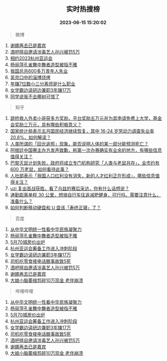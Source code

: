 <div align="center"><h2>实时热搜榜</h2><h4>2023-06-15 15:20:02</h4></div>

> 微博  

1. [谢娜再去已是嘉宾](https://s.weibo.com/weibo?q=%23%E8%B0%A2%E5%A8%9C%E5%86%8D%E5%8E%BB%E5%B7%B2%E6%98%AF%E5%98%89%E5%AE%BE%23&t=31&band_rank=1&Refer=top)<br />
2. [酒吧擅自邀请涉毒艺人孙兴被罚5万](https://s.weibo.com/weibo?q=%23%E9%85%92%E5%90%A7%E6%93%85%E8%87%AA%E9%82%80%E8%AF%B7%E6%B6%89%E6%AF%92%E8%89%BA%E4%BA%BA%E5%AD%99%E5%85%B4%E8%A2%AB%E7%BD%9A5%E4%B8%87%23&t=31&band_rank=2&Refer=top)<br />
3. [相约2023杭州亚运会](https://s.weibo.com/weibo?q=%23%E7%9B%B8%E7%BA%A62023%E6%9D%AD%E5%B7%9E%E4%BA%9A%E8%BF%90%E4%BC%9A%23&t=31&band_rank=3&Refer=top)<br />
4. [杨丽萍孔雀舞中舞者造型被指不雅](https://s.weibo.com/weibo?q=%23%E6%9D%A8%E4%B8%BD%E8%90%8D%E5%AD%94%E9%9B%80%E8%88%9E%E4%B8%AD%E8%88%9E%E8%80%85%E9%80%A0%E5%9E%8B%E8%A2%AB%E6%8C%87%E4%B8%8D%E9%9B%85%23&t=31&band_rank=4&Refer=top)<br />
5. [我国总共600多万青年人失业](https://s.weibo.com/weibo?q=%23%E6%88%91%E5%9B%BD%E6%80%BB%E5%85%B1600%E5%A4%9A%E4%B8%87%E9%9D%92%E5%B9%B4%E4%BA%BA%E5%A4%B1%E4%B8%9A%23&t=31&band_rank=5&Refer=top)<br />
6. [吴京口中的淄博烧烤](https://s.weibo.com/weibo?q=%23%E5%90%B4%E4%BA%AC%E5%8F%A3%E4%B8%AD%E7%9A%84%E6%B7%84%E5%8D%9A%E7%83%A7%E7%83%A4%23&t=31&band_rank=6&Refer=top)<br />
7. [年赚7位数小三分离师是什么职业](https://s.weibo.com/weibo?q=%23%E5%B9%B4%E8%B5%9A7%E4%BD%8D%E6%95%B0%E5%B0%8F%E4%B8%89%E5%88%86%E7%A6%BB%E5%B8%88%E6%98%AF%E4%BB%80%E4%B9%88%E8%81%8C%E4%B8%9A%23&t=31&band_rank=7&Refer=top)<br />
8. [女学霸边读研边兼职3年赚17万](https://s.weibo.com/weibo?q=%23%E5%A5%B3%E5%AD%A6%E9%9C%B8%E8%BE%B9%E8%AF%BB%E7%A0%94%E8%BE%B9%E5%85%BC%E8%81%8C3%E5%B9%B4%E8%B5%9A17%E4%B8%87%23&t=31&band_rank=8&Refer=top)<br />
9. [同学说我不去椰树可惜了](https://s.weibo.com/weibo?q=%E5%90%8C%E5%AD%A6%E8%AF%B4%E6%88%91%E4%B8%8D%E5%8E%BB%E6%A4%B0%E6%A0%91%E5%8F%AF%E6%83%9C%E4%BA%86&t=31&band_rank=9&Refer=top)<br />

> 知乎  

1. [跳桥救人外卖小哥获多方奖励，平台奖励五万元并为其申请免费上大学，基金会奖励三万元，具有哪些积极意义？](https://www.zhihu.com/question/606578224)<br />
2. [国家统计局表示五月国民经济继续恢复，其中 16-24 岁劳动力调查失业率 20.8%，如何解读？](https://www.zhihu.com/question/606724950)<br />
3. [人类所谓的「回光返照」现象，能否说明人体的某一部分能预测死亡？](https://www.zhihu.com/question/604924796)<br />
4. [阿根廷中国赛主办方发声致歉，称第一次办赛确实有业余的地方，有哪些信息值得关注？](https://www.zhihu.com/question/606707001)<br />
5. [巴黎灭鼠计划失败，政府将成立专门机构研究「人类与老鼠共存」，全市约有 600 万老鼠，如何看待此事？](https://www.zhihu.com/question/606715659)<br />
6. [人社部表示「我国人口红利没有消失，新的人才红利正在形成」，哪些信息值得关注？](https://www.zhihu.com/question/606658603)<br />
7. [uzi 复出首战获胜，看了乌兹的赛后采访，你有什么话想说？](https://www.zhihu.com/question/606679079)<br />
8. [通勤距离单程 30 公里，想骑自行车往返减肥健身，可行吗，需要注意什么，准备什么？](https://www.zhihu.com/question/606231661)<br />
9. [如何判断移动硬盘和 U 盘该「寿终正寝」了？](https://www.zhihu.com/question/605381411)<br />

> 百度  

1. [从中华文明统一性看中华民族凝聚力](https://www.baidu.com/s?wd=%E4%BB%8E%E4%B8%AD%E5%8D%8E%E6%96%87%E6%98%8E%E7%BB%9F%E4%B8%80%E6%80%A7%E7%9C%8B%E4%B8%AD%E5%8D%8E%E6%B0%91%E6%97%8F%E5%87%9D%E8%81%9A%E5%8A%9B&sa=fyb_news&rsv_dl=fyb_news)<br />
2. [杨丽萍孔雀舞中舞者造型被指不雅](https://www.baidu.com/s?wd=%E6%9D%A8%E4%B8%BD%E8%90%8D%E5%AD%94%E9%9B%80%E8%88%9E%E4%B8%AD%E8%88%9E%E8%80%85%E9%80%A0%E5%9E%8B%E8%A2%AB%E6%8C%87%E4%B8%8D%E9%9B%85&sa=fyb_news&rsv_dl=fyb_news)<br />
3. [5月70城房价出炉](https://www.baidu.com/s?wd=5%E6%9C%8870%E5%9F%8E%E6%88%BF%E4%BB%B7%E5%87%BA%E7%82%89&sa=fyb_news&rsv_dl=fyb_news)<br />
4. [杭州亚运会筹备工作进入冲刺阶段](https://www.baidu.com/s?wd=%E6%9D%AD%E5%B7%9E%E4%BA%9A%E8%BF%90%E4%BC%9A%E7%AD%B9%E5%A4%87%E5%B7%A5%E4%BD%9C%E8%BF%9B%E5%85%A5%E5%86%B2%E5%88%BA%E9%98%B6%E6%AE%B5&sa=fyb_news&rsv_dl=fyb_news)<br />
5. [女学霸边读研边兼职3年赚17万](https://www.baidu.com/s?wd=%E5%A5%B3%E5%AD%A6%E9%9C%B8%E8%BE%B9%E8%AF%BB%E7%A0%94%E8%BE%B9%E5%85%BC%E8%81%8C3%E5%B9%B4%E8%B5%9A17%E4%B8%87&sa=fyb_news&rsv_dl=fyb_news)<br />
6. [司机吃零食接电话酿事故致5死](https://www.baidu.com/s?wd=%E5%8F%B8%E6%9C%BA%E5%90%83%E9%9B%B6%E9%A3%9F%E6%8E%A5%E7%94%B5%E8%AF%9D%E9%85%BF%E4%BA%8B%E6%95%85%E8%87%B45%E6%AD%BB&sa=fyb_news&rsv_dl=fyb_news)<br />
7. [酒吧擅自邀请涉毒艺人孙兴被罚5万](https://www.baidu.com/s?wd=%E9%85%92%E5%90%A7%E6%93%85%E8%87%AA%E9%82%80%E8%AF%B7%E6%B6%89%E6%AF%92%E8%89%BA%E4%BA%BA%E5%AD%99%E5%85%B4%E8%A2%AB%E7%BD%9A5%E4%B8%87&sa=fyb_news&rsv_dl=fyb_news)<br />
8. [谢娜再去已是嘉宾](https://www.baidu.com/s?wd=%E8%B0%A2%E5%A8%9C%E5%86%8D%E5%8E%BB%E5%B7%B2%E6%98%AF%E5%98%89%E5%AE%BE&sa=fyb_news&rsv_dl=fyb_news)<br />
9. [大娘小脑萎缩剪碎10万现金 老伴崩溃](https://www.baidu.com/s?wd=%E5%A4%A7%E5%A8%98%E5%B0%8F%E8%84%91%E8%90%8E%E7%BC%A9%E5%89%AA%E7%A2%8E10%E4%B8%87%E7%8E%B0%E9%87%91+%E8%80%81%E4%BC%B4%E5%B4%A9%E6%BA%83&sa=fyb_news&rsv_dl=fyb_news)<br />

> 哔哩哔哩  

1. [从中华文明统一性看中华民族凝聚力](https://www.baidu.com/s?wd=%E4%BB%8E%E4%B8%AD%E5%8D%8E%E6%96%87%E6%98%8E%E7%BB%9F%E4%B8%80%E6%80%A7%E7%9C%8B%E4%B8%AD%E5%8D%8E%E6%B0%91%E6%97%8F%E5%87%9D%E8%81%9A%E5%8A%9B&sa=fyb_news&rsv_dl=fyb_news)<br />
2. [杨丽萍孔雀舞中舞者造型被指不雅](https://www.baidu.com/s?wd=%E6%9D%A8%E4%B8%BD%E8%90%8D%E5%AD%94%E9%9B%80%E8%88%9E%E4%B8%AD%E8%88%9E%E8%80%85%E9%80%A0%E5%9E%8B%E8%A2%AB%E6%8C%87%E4%B8%8D%E9%9B%85&sa=fyb_news&rsv_dl=fyb_news)<br />
3. [5月70城房价出炉](https://www.baidu.com/s?wd=5%E6%9C%8870%E5%9F%8E%E6%88%BF%E4%BB%B7%E5%87%BA%E7%82%89&sa=fyb_news&rsv_dl=fyb_news)<br />
4. [杭州亚运会筹备工作进入冲刺阶段](https://www.baidu.com/s?wd=%E6%9D%AD%E5%B7%9E%E4%BA%9A%E8%BF%90%E4%BC%9A%E7%AD%B9%E5%A4%87%E5%B7%A5%E4%BD%9C%E8%BF%9B%E5%85%A5%E5%86%B2%E5%88%BA%E9%98%B6%E6%AE%B5&sa=fyb_news&rsv_dl=fyb_news)<br />
5. [女学霸边读研边兼职3年赚17万](https://www.baidu.com/s?wd=%E5%A5%B3%E5%AD%A6%E9%9C%B8%E8%BE%B9%E8%AF%BB%E7%A0%94%E8%BE%B9%E5%85%BC%E8%81%8C3%E5%B9%B4%E8%B5%9A17%E4%B8%87&sa=fyb_news&rsv_dl=fyb_news)<br />
6. [司机吃零食接电话酿事故致5死](https://www.baidu.com/s?wd=%E5%8F%B8%E6%9C%BA%E5%90%83%E9%9B%B6%E9%A3%9F%E6%8E%A5%E7%94%B5%E8%AF%9D%E9%85%BF%E4%BA%8B%E6%95%85%E8%87%B45%E6%AD%BB&sa=fyb_news&rsv_dl=fyb_news)<br />
7. [酒吧擅自邀请涉毒艺人孙兴被罚5万](https://www.baidu.com/s?wd=%E9%85%92%E5%90%A7%E6%93%85%E8%87%AA%E9%82%80%E8%AF%B7%E6%B6%89%E6%AF%92%E8%89%BA%E4%BA%BA%E5%AD%99%E5%85%B4%E8%A2%AB%E7%BD%9A5%E4%B8%87&sa=fyb_news&rsv_dl=fyb_news)<br />
8. [谢娜再去已是嘉宾](https://www.baidu.com/s?wd=%E8%B0%A2%E5%A8%9C%E5%86%8D%E5%8E%BB%E5%B7%B2%E6%98%AF%E5%98%89%E5%AE%BE&sa=fyb_news&rsv_dl=fyb_news)<br />
9. [大娘小脑萎缩剪碎10万现金 老伴崩溃](https://www.baidu.com/s?wd=%E5%A4%A7%E5%A8%98%E5%B0%8F%E8%84%91%E8%90%8E%E7%BC%A9%E5%89%AA%E7%A2%8E10%E4%B8%87%E7%8E%B0%E9%87%91+%E8%80%81%E4%BC%B4%E5%B4%A9%E6%BA%83&sa=fyb_news&rsv_dl=fyb_news)<br />
